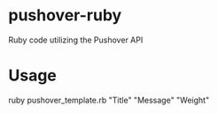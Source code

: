 # pushover-ruby
 Ruby code utilizing the Pushover API
# Usage
 ruby pushover_template.rb "Title" "Message" "Weight"
